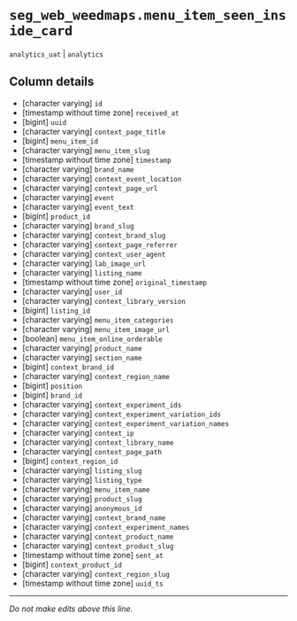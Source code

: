 # `seg_web_weedmaps.menu_item_seen_inside_card`
`analytics_uat` | `analytics`

## Column details
* [character varying] `id`
* [timestamp without time zone] `received_at`
* [bigint]    `uuid`
* [character varying] `context_page_title`
* [bigint]    `menu_item_id`
* [character varying] `menu_item_slug`
* [timestamp without time zone] `timestamp`
* [character varying] `brand_name`
* [character varying] `context_event_location`
* [character varying] `context_page_url`
* [character varying] `event`
* [character varying] `event_text`
* [bigint]    `product_id`
* [character varying] `brand_slug`
* [character varying] `context_brand_slug`
* [character varying] `context_page_referrer`
* [character varying] `context_user_agent`
* [character varying] `lab_image_url`
* [character varying] `listing_name`
* [timestamp without time zone] `original_timestamp`
* [character varying] `user_id`
* [character varying] `context_library_version`
* [bigint]    `listing_id`
* [character varying] `menu_item_categories`
* [character varying] `menu_item_image_url`
* [boolean]   `menu_item_online_orderable`
* [character varying] `product_name`
* [character varying] `section_name`
* [bigint]    `context_brand_id`
* [character varying] `context_region_name`
* [bigint]    `position`
* [bigint]    `brand_id`
* [character varying] `context_experiment_ids`
* [character varying] `context_experiment_variation_ids`
* [character varying] `context_experiment_variation_names`
* [character varying] `context_ip`
* [character varying] `context_library_name`
* [character varying] `context_page_path`
* [bigint]    `context_region_id`
* [character varying] `listing_slug`
* [character varying] `listing_type`
* [character varying] `menu_item_name`
* [character varying] `product_slug`
* [character varying] `anonymous_id`
* [character varying] `context_brand_name`
* [character varying] `context_experiment_names`
* [character varying] `context_product_name`
* [character varying] `context_product_slug`
* [timestamp without time zone] `sent_at`
* [bigint]    `context_product_id`
* [character varying] `context_region_slug`
* [timestamp without time zone] `uuid_ts`

-------------------------------------------------------------------------------
*Do not make edits above this line.*
